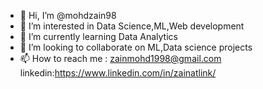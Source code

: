 - 👋 Hi, I’m @mohdzain98
- 👀 I’m interested in Data Science,ML,Web development
- 🌱 I’m currently learning Data Analytics
- 💞️ I’m looking to collaborate on ML,Data science projects
- 📫 How to reach me : zainmohd1998@gmail.com linkedin:https://www.linkedin.com/in/zainatlink/

<!---
mohdzain98/mohdzain98 is a ✨ special ✨ repository because its `README.md` (this file) appears on your GitHub profile.
You can click the Preview link to take a look at your changes.
--->
